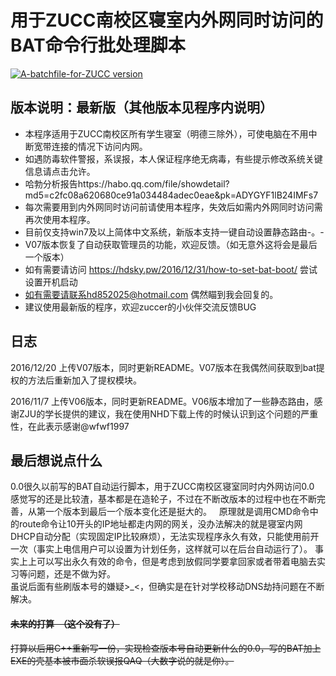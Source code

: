 # 用于ZUCC南校区寝室内外网同时访问的BAT命令行批处理脚本  
[![A-batchfile-for-ZUCC version](https://img.shields.io/badge/version-V07-blue.svg)](https://github.com/HDsky/A-batchfile-for-ZUCC)

## 版本说明：最新版（其他版本见程序内说明）  
- 本程序适用于ZUCC南校区所有学生寝室（明德三除外），可使电脑在不用中断宽带连接的情况下访问内网。
- 如遇防毒软件警报，系误报，本人保证程序绝无病毒，有些提示修改系统关键信息请点击允许。
- 哈勃分析报告https://habo.qq.com/file/showdetail?md5=c2fc08a620680ce91a034484adec0eae&pk=ADYGYF1lB24IMFs7
- 每次需要用到内外网同时访问前请使用本程序，失效后如需内外网同时访问需再次使用本程序。
- 目前仅支持win7及以上简体中文系统，新版本支持一键自动设置静态路由-。-
- V07版本恢复了自动获取管理员的功能，欢迎反馈。（如无意外这将会是最后一个版本）
- 如有需要请访问 https://hdsky.pw/2016/12/31/how-to-set-bat-boot/ 尝试设置开机启动
- 如有需要请联系hd852025@hotmail.com 偶然瞄到我会回复的。
- 建议使用最新版的程序，欢迎zuccer的小伙伴交流反馈BUG  

## 日志
2016/12/20  上传V07版本，同时更新README。V07版本在我偶然间获取到bat提权的方法后重新加入了提权模块。

2016/11/7  上传V06版本，同时更新README。V06版本增加了一些静态路由，感谢ZJU的学长提供的建议，我在使用NHD下载上传的时候认识到这个问题的严重性，在此表示感谢@wfwf1997

## 最后想说点什么 
0.0很久以前写的BAT自动运行脚本，用于ZUCC南校区寝室同时内外网访问0.0  
感觉写的还是比较渣，基本都是在造轮子，不过在不断改版本的过程中也在不断完善，从第一个版本到最后一个版本变化还是挺大的。  
原理就是调用CMD命令中的route命令让10开头的IP地址都走内网的网关，没办法解决的就是寝室内网DHCP自动分配（实现固定IP比较麻烦），无法实现程序永久有效，只能使用前开一次（事实上电信用户可以设置为计划任务，这样就可以在后台自动运行了）。
事实上上可以写出永久有效的命令，但是考虑到放假同学要拿回家或者带着电脑去实习等问题，还是不做为好。  
虽说后面有些刷版本号的嫌疑>_<，但确实是在针对学校移动DNS劫持问题在不断解决。   
#### ~~未来的打算  （这个没有了）~~
~~打算以后用C++重新写一份，实现检查版本号自动更新什么的0.0，写的BAT加上EXE的壳基本被市面杀软误报QAQ（大数字说的就是你）。~~
